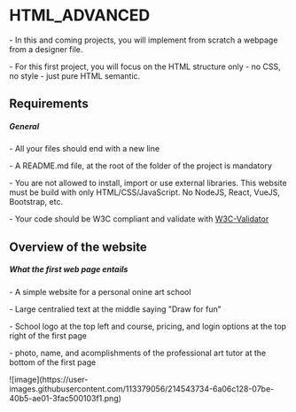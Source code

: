<h1> HTML_ADVANCED </h1>
<p> - In this and coming projects, you will implement from scratch a webpage from a designer file. </p>
<p> - For this first project, you will focus on the HTML structure only - no CSS, no style - just pure HTML semantic. </p>

<h2> Requirements </h2>
<h5> General </h5>
<p> - All your files should end with a new line </p>
<p> - A README.md file, at the root of the folder of the project is mandatory </p>
<p> - You are not allowed to install, import or use external libraries. This website must be build with only HTML/CSS/JavaScript. No NodeJS, React, VueJS, Bootstrap, etc. </p>
<p> - Your code should be W3C compliant and validate with <a href="https://intranet.aluswe.com/rltoken/Dzwkd63Mmcw7FNXDmnGTsg" target="_blank" > W3C-Validator </a> </p>

<h2> Overview of the website </h2>
<h5> What the first web page entails </h5>
<p> - A simple website for a personal onine art school </p>
<p> - Large centralied text at the middle saying "Draw for fun" </p>
<p> - School logo at the top left and course, pricing, and login options at the top right of the first page </p>
<p> - photo, name, and acomplishments of the professional art tutor at the bottom of the first page </p>
  ![image](https://user-images.githubusercontent.com/113379056/214543734-6a06c128-07be-40b5-ae01-3fac500103f1.png)
